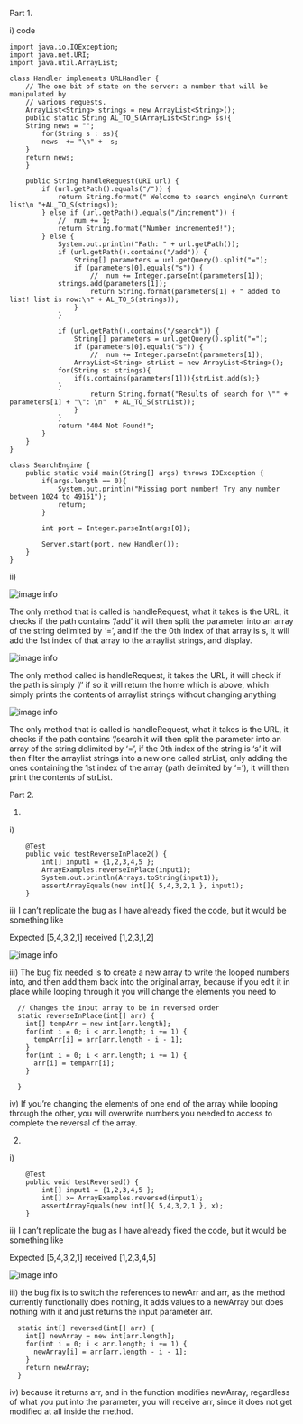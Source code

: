Part 1. 

i) code


```
import java.io.IOException;
import java.net.URI;
import java.util.ArrayList;

class Handler implements URLHandler {
    // The one bit of state on the server: a number that will be manipulated by
    // various requests.
    ArrayList<String> strings = new ArrayList<String>();
    public static String AL_TO_S(ArrayList<String> ss){
	String news = ""; 
    	for(String s : ss){
	    news  += "\n" +  s;
	}
	return news;
    }

    public String handleRequest(URI url) {
        if (url.getPath().equals("/")) {
            return String.format(" Welcome to search engine\n Current list\n "+AL_TO_S(strings));
        } else if (url.getPath().equals("/increment")) {
            //  num += 1;
            return String.format("Number incremented!");
        } else {
            System.out.println("Path: " + url.getPath());
            if (url.getPath().contains("/add")) {
                String[] parameters = url.getQuery().split("=");
                if (parameters[0].equals("s")) {
                    //  num += Integer.parseInt(parameters[1]);
		    strings.add(parameters[1]);
                    return String.format(parameters[1] + " added to list! list is now:\n" + AL_TO_S(strings));
                }
            }

            if (url.getPath().contains("/search")) {
                String[] parameters = url.getQuery().split("=");
                if (parameters[0].equals("s")) {
                    //  num += Integer.parseInt(parameters[1]);
    		    ArrayList<String> strList = new ArrayList<String>();
		    for(String s: strings){
		        if(s.contains(parameters[1])){strList.add(s);}
		    }
                    return String.format("Results of search for \"" + parameters[1] + "\": \n"  + AL_TO_S(strList));
                }
            }
            return "404 Not Found!";
        }
    }
}

class SearchEngine {
    public static void main(String[] args) throws IOException {
        if(args.length == 0){
            System.out.println("Missing port number! Try any number between 1024 to 49151");
            return;
        }

        int port = Integer.parseInt(args[0]);

        Server.start(port, new Handler());
    }
}

```


ii) 




![image info](./lab3/1.png)



The only method that is called is handleRequest, what it takes is the URL, it checks if the path contains ‘/add’ it will then split the parameter into an array of the string delimited by ‘=’, and if the the 0th index of that array is s, it will add the 1st index of that array to the arraylist strings, and display.



![image info](./lab3/2.png)



The only method called is handleRequest, it takes the URL, it will check if the path is simply ‘/’ if so it will return the home which is above, which simply prints the contents of arraylist strings without changing anything



![image info](./lab3/3.png)



The only method that is called is handleRequest, what it takes is the URL, it checks if the path contains ‘/search it will then split the parameter into an array of the string delimited by ‘=’, if the 0th index of the string is ‘s’ it will then filter the arraylist strings into a new one called strList, only adding the ones containing the 1st index of the array (path delimited by ‘=’), it will then print the contents of strList.

Part 2.

1)

i)


```
	@Test 
	public void testReverseInPlace2() {
		int[] input1 = {1,2,3,4,5 };
		ArrayExamples.reverseInPlace(input1);
		System.out.println(Arrays.toString(input1));
		assertArrayEquals(new int[]{ 5,4,3,2,1 }, input1);
	}
```


ii) I can’t replicate the bug as I have already fixed the code, but it would be something like 

Expected [5,4,3,2,1] received [1,2,3,1,2]



![image info](./lab3/4.png)



iii) The bug fix needed is to create a new array to write the looped numbers into, and then add them back into the original array, because if you edit it in place while looping through it you will change the elements you need to


```
  // Changes the input array to be in reversed order
  static reverseInPlace(int[] arr) {
	int[] tempArr = new int[arr.length];
    for(int i = 0; i < arr.length; i += 1) {
      tempArr[i] = arr[arr.length - i - 1];
    }
    for(int i = 0; i < arr.length; i += 1) {
      arr[i] = tempArr[i];
    }
	
  }
```


iv)  If you’re changing the elements of one end of the array while looping through the other, you will overwrite numbers you needed to access to complete the reversal of the array.

2)

i)`  `


```
	@Test 
	public void testReversed() {
		int[] input1 = {1,2,3,4,5 };
		int[] x= ArrayExamples.reversed(input1);
		assertArrayEquals(new int[]{ 5,4,3,2,1 }, x);
	}
```


ii) I can’t replicate the bug as I have already fixed the code, but it would be something like 

Expected [5,4,3,2,1] received [1,2,3,4,5]



![image info](./lab3/5.png)



iii) the bug fix is to switch the references to newArr and arr, as the method currently functionally does nothing, it adds values to a newArray but does nothing with it and just returns the input parameter arr.


```
  static int[] reversed(int[] arr) {
    int[] newArray = new int[arr.length];
    for(int i = 0; i < arr.length; i += 1) {
      newArray[i] = arr[arr.length - i - 1];
    }
    return newArray;
  }
```


iv) because it returns arr, and in the function modifies newArray, regardless of what you put into the parameter, you will receive arr, since it does not get modified at all inside the method.
